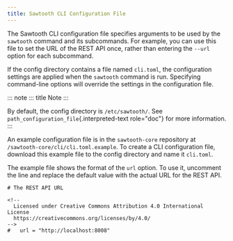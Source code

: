 ```yaml
---
title: Sawtooth CLI Configuration File
---
```


The Sawtooth CLI configuration file specifies arguments to be used by
the `sawtooth` command and its subcommands. For example, you can use
this file to set the URL of the REST API once, rather than entering the
`--url` option for each subcommand.

If the config directory contains a file named `cli.toml`, the
configuration settings are applied when the `sawtooth` command is run.
Specifying command-line options will override the settings in the
configuration file.

::: note
::: title
Note
:::

By default, the config directory is `/etc/sawtooth/`. See
`path_configuration_file`{.interpreted-text role="doc"} for more
information.
:::

An example configuration file is in the `sawtooth-core` repository at
`/sawtooth-core/cli/cli.toml.example`. To create a CLI configuration
file, download this example file to the config directory and name it
`cli.toml`.

The example file shows the format of the `url` option. To use it,
uncomment the line and replace the default value with the actual URL for
the REST API.

``` none
# The REST API URL

<!--
  Licensed under Creative Commons Attribution 4.0 International License
  https://creativecommons.org/licenses/by/4.0/
-->
#   url = "http://localhost:8008"
```
